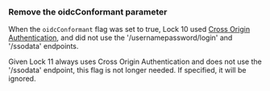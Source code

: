 ### Remove the oidcConformant parameter

When the `oidcConformant` flag was set to true, Lock 10 used [Cross Origin Authentication](/cross-origin-authentication), and did not use the '/usernamepassword/login' and '/ssodata' endpoints.

Given Lock 11 always uses Cross Origin Authentication and does not use the '/ssodata' endpoint, this flag is not longer needed. If specified, it will be ignored.
